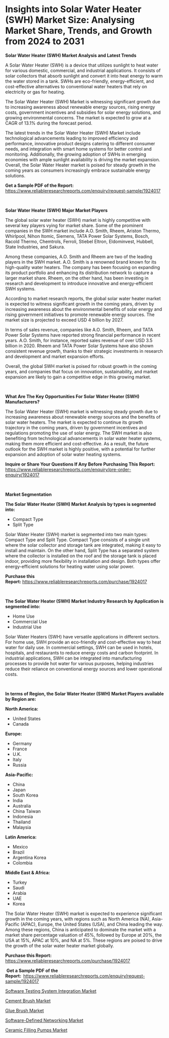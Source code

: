 <p><h1>Insights into Solar Water Heater (SWH) Market Size: Analysing Market Share, Trends, and Growth from 2024 to 2031</h1></p><p><strong>Solar Water Heater (SWH) Market Analysis and Latest Trends</strong></p>
<p><p>A Solar Water Heater (SWH) is a device that utilizes sunlight to heat water for various domestic, commercial, and industrial applications. It consists of solar collectors that absorb sunlight and convert it into heat energy to warm the water stored in a tank. SWHs are eco-friendly, energy-efficient, and cost-effective alternatives to conventional water heaters that rely on electricity or gas for heating.</p><p>The Solar Water Heater (SWH) Market is witnessing significant growth due to increasing awareness about renewable energy sources, rising energy costs, government incentives and subsidies for solar energy solutions, and growing environmental concerns. The market is expected to grow at a CAGR of 13.1% during the forecast period.</p><p>The latest trends in the Solar Water Heater (SWH) Market include technological advancements leading to improved efficiency and performance, innovative product designs catering to different consumer needs, and integration with smart home systems for better control and monitoring. Additionally, the growing adoption of SWHs in emerging economies with ample sunlight availability is driving the market expansion. Overall, the Solar Water Heater market is poised for steady growth in the coming years as consumers increasingly embrace sustainable energy solutions.</p></p>
<p><strong>Get a Sample PDF of the Report:&nbsp;</strong> <a href="https://www.reliableresearchreports.com/enquiry/request-sample/1924017">https://www.reliableresearchreports.com/enquiry/request-sample/1924017</a></p>
<p>&nbsp;</p>
<p><strong>Solar Water Heater (SWH) Major Market Players</strong></p>
<p><p>The global solar water heater (SWH) market is highly competitive with several key players vying for market share. Some of the prominent companies in the SWH market include A.O. Smith, Rheem, Ariston Thermo, Whirlpool, Nihon Itomic, Siemens, TATA Power Solar Systems, Bosch, Racold Thermo, Chemtrols, Ferroli, Stiebel Eltron, Eldominvest, Hubbell, State Industries, and Sakura.</p><p>Among these companies, A.O. Smith and Rheem are two of the leading players in the SWH market. A.O. Smith is a renowned brand known for its high-quality water heaters. The company has been focusing on expanding its product portfolio and enhancing its distribution network to capture a larger market share. Rheem, on the other hand, has been investing in research and development to introduce innovative and energy-efficient SWH systems.</p><p>According to market research reports, the global solar water heater market is expected to witness significant growth in the coming years, driven by increasing awareness about the environmental benefits of solar energy and rising government initiatives to promote renewable energy sources. The market size is projected to exceed USD 4 billion by 2027.</p><p>In terms of sales revenue, companies like A.O. Smith, Rheem, and TATA Power Solar Systems have reported strong financial performance in recent years. A.O. Smith, for instance, reported sales revenue of over USD 3.5 billion in 2020. Rheem and TATA Power Solar Systems have also shown consistent revenue growth, thanks to their strategic investments in research and development and market expansion efforts.</p><p>Overall, the global SWH market is poised for robust growth in the coming years, and companies that focus on innovation, sustainability, and market expansion are likely to gain a competitive edge in this growing market.</p></p>
<p>&nbsp;</p>
<p><strong>What Are The Key Opportunities For Solar Water Heater (SWH) Manufacturers?</strong></p>
<p><p>The Solar Water Heater (SWH) market is witnessing steady growth due to increasing awareness about renewable energy sources and the benefits of solar water heaters. The market is expected to continue its growth trajectory in the coming years, driven by government incentives and regulations promoting the use of solar energy. The SWH market is also benefiting from technological advancements in solar water heater systems, making them more efficient and cost-effective. As a result, the future outlook for the SWH market is highly positive, with a potential for further expansion and adoption of solar water heating systems.</p></p>
<p><strong>Inquire or Share Your Questions If Any Before Purchasing This Report:</strong> <a href="https://www.reliableresearchreports.com/enquiry/pre-order-enquiry/1924017">https://www.reliableresearchreports.com/enquiry/pre-order-enquiry/1924017</a></p>
<p>&nbsp;</p>
<p><strong>Market Segmentation</strong></p>
<p><strong>The Solar Water Heater (SWH) Market Analysis by types is segmented into:</strong></p>
<p><ul><li>Compact Type</li><li>Split Type</li></ul></p>
<p><p>Solar Water Heater (SWH) market is segmented into two main types: Compact Type and Split Type. Compact Type consists of a single unit where the solar collector and storage tank are integrated, making it easy to install and maintain. On the other hand, Split Type has a separated system where the collector is installed on the roof and the storage tank is placed indoor, providing more flexibility in installation and design. Both types offer energy-efficient solutions for heating water using solar power.</p></p>
<p><strong>Purchase this Report:&nbsp;</strong><a href="https://www.reliableresearchreports.com/purchase/1924017">https://www.reliableresearchreports.com/purchase/1924017</a></p>
<p>&nbsp;</p>
<p><strong>The Solar Water Heater (SWH) Market Industry Research by Application is segmented into:</strong></p>
<p><ul><li>Home Use</li><li>Commercial Use</li><li>Industrial Use</li></ul></p>
<p><p>Solar Water Heaters (SWH) have versatile applications in different sectors. For home use, SWH provide an eco-friendly and cost-effective way to heat water for daily use. In commercial settings, SWH can be used in hotels, hospitals, and restaurants to reduce energy costs and carbon footprint. In industrial applications, SWH can be integrated into manufacturing processes to provide hot water for various purposes, helping industries reduce their reliance on conventional energy sources and lower operational costs.</p></p>
<p>&nbsp;</p>
<p><strong>In terms of Region, the Solar Water Heater (SWH) Market Players available by Region are:</strong></p>
<p>
    <p> <strong> North America: </strong>
        <ul>
            <li>United States</li>
            <li>Canada</li>
        </ul>
        </p> 
    <p> <strong> Europe: </strong>
        <ul>
            <li>Germany</li>
            <li>France</li>
            <li>U.K.</li>
            <li>Italy</li>
            <li>Russia</li>
        </ul>
        </p> 
    <p> <strong> Asia-Pacific: </strong>
        <ul>
            <li>China</li>
            <li>Japan</li>
            <li>South Korea</li>
            <li>India</li>
            <li>Australia</li>
            <li>China Taiwan</li>
            <li>Indonesia</li>
            <li>Thailand</li>
            <li>Malaysia</li>
        </ul>
        </p> 
    <p> <strong> Latin America: </strong>
        <ul>
            <li>Mexico</li>
            <li>Brazil</li>
            <li>Argentina Korea</li>
            <li>Colombia</li>
        </ul>
        </p> 
    <p> <strong> Middle East & Africa: </strong>
        <ul>
            <li>Turkey</li>
            <li>Saudi</li>
            <li>Arabia</li>
            <li>UAE</li>
            <li>Korea</li>
        </ul>
    </p>
    </p>
<p><p>The Solar Water Heater (SWH) market is expected to experience significant growth in the coming years, with regions such as North America (NA), Asia-Pacific (APAC), Europe, the United States (USA), and China leading the way. Among these regions, China is anticipated to dominate the market with a market share percentage valuation of 45%, followed by Europe at 20%, the USA at 15%, APAC at 10%, and NA at 5%. These regions are poised to drive the growth of the solar water heater market globally.</p></p>
<p><strong>Purchase this Report: </strong><a href="https://www.reliableresearchreports.com/purchase/1924017">https://www.reliableresearchreports.com/purchase/1924017</a></p>
<p>&nbsp;<strong>Get a Sample PDF of the Report:&nbsp;&nbsp;</strong><a href="https://www.reliableresearchreports.com/enquiry/request-sample/1924017">https://www.reliableresearchreports.com/enquiry/request-sample/1924017</a></p>
<p><strong></strong></p>
<p><p><a href="https://github.com/angelajermaine/Market-Research-Report-List-2/blob/main/software-testing-system-integration-market.md">Software Testing System Integration Market</a></p><p><a href="https://view.publitas.com/reportprime-1/cement-brush-market-size-market-trends-and-growth-outlook-forecasted-for-period-from-2024-to-2031/">Cement Brush Market</a></p><p><a href="https://view.publitas.com/reportprime-1/glue-brush-market-furnish-information-about-market-size-market-share-market-dynamics-and-projections-spanning-from-2024-to-2031/">Glue Brush Market</a></p><p><a href="https://github.com/beatblasta/Market-Research-Report-List-2/blob/main/software-defined-networking-market.md">Software-Defined Networking Market</a></p><p><a href="https://butternut-bug-553.notion.site/Ceramic-Filling-Pumps-Market-A-Comprehensive-Report-of-its-Market-Share-Growth-Trends-2024-2031-04a9d12cfac94b8aa8b46ad544e95f29">Ceramic Filling Pumps Market</a></p></p>